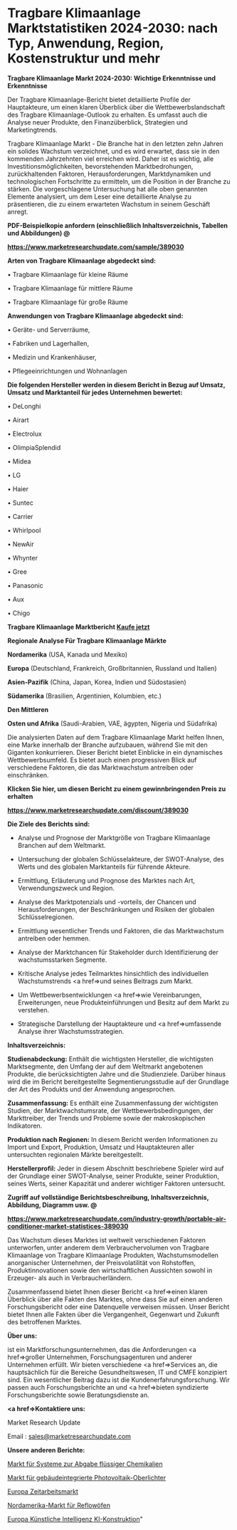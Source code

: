 # Tragbare Klimaanlage Marktstatistiken 2024-2030: nach Typ, Anwendung, Region, Kostenstruktur und mehr

<strong>Tragbare Klimaanlage Markt 2024-2030: Wichtige Erkenntnisse und Erkenntnisse</strong>

Der Tragbare Klimaanlage-Bericht bietet detaillierte Profile der Hauptakteure, um einen klaren Überblick über die Wettbewerbslandschaft des Tragbare Klimaanlage-Outlook zu erhalten. Es umfasst auch die Analyse neuer Produkte, den Finanzüberblick, Strategien und Marketingtrends.

Tragbare Klimaanlage Markt - Die Branche hat in den letzten zehn Jahren ein solides Wachstum verzeichnet, und es wird erwartet, dass sie in den kommenden Jahrzehnten viel erreichen wird. Daher ist es wichtig, alle Investitionsmöglichkeiten, bevorstehenden Marktbedrohungen, zurückhaltenden Faktoren, Herausforderungen, Marktdynamiken und technologischen Fortschritte zu ermitteln, um die Position in der Branche zu stärken. Die vorgeschlagene Untersuchung hat alle oben genannten Elemente analysiert, um dem Leser eine detaillierte Analyse zu präsentieren, die zu einem erwarteten Wachstum in seinem Geschäft anregt.



<strong><b>PDF-Beispielkopie anfordern (einschließlich Inhaltsverzeichnis, Tabellen und Abbildungen) @ </b></strong>

<strong><a href=https://www.marketresearchupdate.com/sample/389030>

<strong>https://www.marketresearchupdate.com/sample/389030</u></a></strong></strong>



<strong>Arten von Tragbare Klimaanlage abgedeckt sind:</strong>

• Tragbare Klimaanlage für kleine Räume

• Tragbare Klimaanlage für mittlere Räume

• Tragbare Klimaanlage für große Räume



<strong>Anwendungen von Tragbare Klimaanlage abgedeckt sind:</strong>

• Geräte- und Serverräume,

• Fabriken und Lagerhallen,

• Medizin und Krankenhäuser,

• Pflegeeinrichtungen und Wohnanlagen



<strong>Die folgenden Hersteller werden in diesem Bericht in Bezug auf Umsatz, Umsatz und Marktanteil für jedes Unternehmen bewertet:</strong>

• DeLonghi

• Airart

• Electrolux

• OlimpiaSplendid

• Midea

• LG

• Haier

• Suntec

• Carrier

• Whirlpool

• NewAir

• Whynter

• Gree

• Panasonic

• Aux

• Chigo



<strong>Tragbare Klimaanlage Marktbericht <a href=https://www.marketresearchupdate.com/buynow/389030>Kaufe jetzt</a></strong>



<strong>Regionale Analyse Für Tragbare Klimaanlage Märkte</strong>



<strong>Nordamerika</strong> (USA, Kanada und Mexiko)



<strong>Europa</strong> (Deutschland, Frankreich, Großbritannien, Russland und Italien)



<strong>Asien-Pazifik</strong> (China, Japan, Korea, Indien und Südostasien)



<strong>Südamerika</strong> (Brasilien, Argentinien, Kolumbien, etc.)



<strong>Den Mittleren</strong> 

<strong>Osten und Afrika</strong> (Saudi-Arabien, VAE, ägypten, Nigeria und Südafrika)

Die analysierten Daten auf dem Tragbare Klimaanlage Markt helfen Ihnen, eine Marke innerhalb der Branche aufzubauen, während Sie mit den Giganten konkurrieren. Dieser Bericht bietet Einblicke in ein dynamisches Wettbewerbsumfeld. Es bietet auch einen progressiven Blick auf verschiedene Faktoren, die das Marktwachstum antreiben oder einschränken.



<strong>Klicken Sie hier, um diesen Bericht zu einem gewinnbringenden Preis zu erhalten
</strong>

<strong><a href=https://www.marketresearchupdate.com/discount/389030>https://www.marketresearchupdate.com/discount/389030</b></u></strong></a>



<strong>Die Ziele des Berichts sind:</strong>

- Analyse und Prognose der Marktgröße von Tragbare Klimaanlage Branchen auf dem Weltmarkt.

- Untersuchung der globalen Schlüsselakteure, der SWOT-Analyse, des Werts und des globalen Marktanteils für führende Akteure.

- Ermittlung, Erläuterung und Prognose des Marktes nach Art, Verwendungszweck und Region.

- Analyse des Marktpotenzials und -vorteils, der Chancen und Herausforderungen, der Beschränkungen und Risiken der globalen Schlüsselregionen.

- Ermittlung wesentlicher Trends und Faktoren, die das Marktwachstum antreiben oder hemmen.

- Analyse der Marktchancen für Stakeholder durch Identifizierung der wachstumsstarken Segmente.

- Kritische Analyse jedes Teilmarktes hinsichtlich des individuellen Wachstumstrends <a href=>und</a> seines Beitrags zum Markt.

- Um Wettbewerbsentwicklungen <a href=>wie</a> Vereinbarungen, Erweiterungen, neue Produkteinführungen und Besitz auf dem Markt zu verstehen.

- Strategische Darstellung der Hauptakteure und <a href=>umfas</a>sende Analyse ihrer Wachstumsstrategien.



<strong>Inhaltsverzeichnis:</strong>



<strong>Studienabdeckung:</strong> Enthält die wichtigsten Hersteller, die wichtigsten Marktsegmente, den Umfang der auf dem Weltmarkt angebotenen Produkte, die berücksichtigten Jahre und die Studienziele. Darüber hinaus wird die im Bericht bereitgestellte Segmentierungsstudie auf der Grundlage der Art des Produkts und der Anwendung angesprochen.



<strong>Zusammenfassung:</strong> Es enthält eine Zusammenfassung der wichtigsten Studien, der Marktwachstumsrate, der Wettbewerbsbedingungen, der Markttreiber, der Trends und Probleme sowie der makroskopischen Indikatoren.



<strong>Produktion nach Regionen:</strong> In diesem Bericht werden Informationen zu Import und Export, Produktion, Umsatz und Hauptakteuren aller untersuchten regionalen Märkte bereitgestellt.



<strong>Herstellerprofil:</strong> Jeder in diesem Abschnitt beschriebene Spieler wird auf der Grundlage einer SWOT-Analyse, seiner Produkte, seiner Produktion, seines Werts, seiner Kapazität und anderer wichtiger Faktoren untersucht.



<strong><b>Zugriff auf vollständige Berichtsbeschreibung, Inhaltsverzeichnis, Abbildung, Diagramm usw. @ </b></strong>

<strong><a href=https://www.marketresearchupdate.com/industry-growth/portable-air-conditioner-market-statistices-389030>https://www.marketresearchupdate.com/industry-growth/portable-air-conditioner-market-statistices-389030</a></strong>

Das Wachstum dieses Marktes ist weltweit verschiedenen Faktoren unterworfen, unter anderem dem Verbrauchervolumen von Tragbare Klimaanlage von Tragbare Klimaanlage Produkten, Wachstumsmodellen anorganischer Unternehmen, der Preisvolatilität von Rohstoffen, Produktinnovationen sowie den wirtschaftlichen Aussichten sowohl in Erzeuger- als auch in Verbraucherländern.

Zusammenfassend bietet Ihnen dieser Bericht <a href=>einen</a> klaren Überblick über alle Fakten des Marktes, ohne dass Sie auf einen anderen Forschungsbericht oder eine Datenquelle verweisen müssen. Unser Bericht bietet Ihnen alle Fakten über die Vergangenheit, Gegenwart und Zukunft des betroffenen Marktes.



<strong>Über uns:</strong>

 ist ein Marktforschungsunternehmen, das die Anforderungen <a href=>großer</a> Unternehmen, Forschungsagenturen und anderer Unternehmen erfüllt. Wir bieten verschiedene <a href=>Services</a> an, die hauptsächlich für die Bereiche Gesundheitswesen, IT und CMFE konzipiert sind. Ein wesentlicher Beitrag dazu ist die Kundenerfahrungsforschung. Wir passen auch Forschungsberichte an und <a href=>bieten</a> syndizierte Forschungsberichte sowie Beratungsdienste an.



<strong><a href=>Kontaktiere uns:</a></strong>

Market Research Update

Email : sales@marketresearchupdate.com



<strong>Unsere anderen Berichte:</strong>

<a href=https://www.linkedin.com/pulse/liquid-chemical-delivery-systems-market-latest-report>Markt für Systeme zur Abgabe flüssiger Chemikalien</a>

<a href=https://www.linkedin.com/pulse/building-integrated-photovoltaic-skylights-market-size>Markt für gebäudeintegrierte Photovoltaik-Oberlichter</a>

<a href=https://www.linkedin.com/pulse/europe-temporary-labor-market-size-opportunities-development>Europa Zeitarbeitsmarkt</a>

<a href=https://www.linkedin.com/pulse/north-america-reflow-oven-market-size-2023>Nordamerika-Markt für Reflowöfen</a>

<a href=https://www.linkedin.com/pulse/europe-artificial-intelligence-ai-construction>Europa Künstliche Intelligenz KI-Konstruktion</a>"
